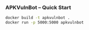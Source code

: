### APKVulnBot – Quick Start
```bash
docker build -t apkvulnbot .
docker run -p 5000:5000 apkvulnbot
